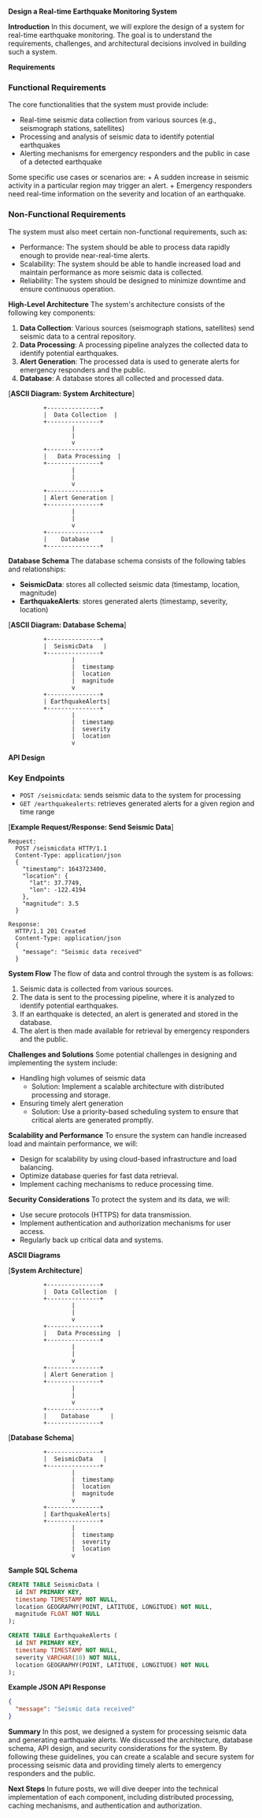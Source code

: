 **Design a Real-time Earthquake Monitoring System**

**Introduction**
In this document, we will explore the design of a system for real-time earthquake monitoring. The goal is to understand the requirements, challenges, and architectural decisions involved in building such a system.

**Requirements**
### Functional Requirements
The core functionalities that the system must provide include:

* Real-time seismic data collection from various sources (e.g., seismograph stations, satellites)
* Processing and analysis of seismic data to identify potential earthquakes
* Alerting mechanisms for emergency responders and the public in case of a detected earthquake

Some specific use cases or scenarios are:
	+ A sudden increase in seismic activity in a particular region may trigger an alert.
	+ Emergency responders need real-time information on the severity and location of an earthquake.

### Non-Functional Requirements
The system must also meet certain non-functional requirements, such as:

* Performance: The system should be able to process data rapidly enough to provide near-real-time alerts.
* Scalability: The system should be able to handle increased load and maintain performance as more seismic data is collected.
* Reliability: The system should be designed to minimize downtime and ensure continuous operation.

**High-Level Architecture**
The system's architecture consists of the following key components:

1. **Data Collection**: Various sources (seismograph stations, satellites) send seismic data to a central repository.
2. **Data Processing**: A processing pipeline analyzes the collected data to identify potential earthquakes.
3. **Alert Generation**: The processed data is used to generate alerts for emergency responders and the public.
4. **Database**: A database stores all collected and processed data.

[**ASCII Diagram: System Architecture**]
```
          +---------------+
          |  Data Collection  |
          +---------------+
                  |
                  |
                  v
          +---------------+
          |   Data Processing  |
          +---------------+
                  |
                  |
                  v
          +---------------+
          | Alert Generation |
          +---------------+
                  |
                  |
                  v
          +---------------+
          |    Database      |
          +---------------+
```

**Database Schema**
The database schema consists of the following tables and relationships:

* **SeismicData**: stores all collected seismic data (timestamp, location, magnitude)
* **EarthquakeAlerts**: stores generated alerts (timestamp, severity, location)

[**ASCII Diagram: Database Schema**]
```
          +---------------+
          |  SeismicData   |
          +---------------+
                  |
                  |  timestamp
                  |  location
                  |  magnitude
                  v
          +---------------+
          | EarthquakeAlerts|
          +---------------+
                  |
                  |  timestamp
                  |  severity
                  |  location
                  v
```

**API Design**
### Key Endpoints

* `POST /seismicdata`: sends seismic data to the system for processing
* `GET /earthquakealerts`: retrieves generated alerts for a given region and time range

[**Example Request/Response: Send Seismic Data**]
```
Request:
  POST /seismicdata HTTP/1.1
  Content-Type: application/json
  {
    "timestamp": 1643723400,
    "location": {
      "lat": 37.7749,
      "lon": -122.4194
    },
    "magnitude": 3.5
  }

Response:
  HTTP/1.1 201 Created
  Content-Type: application/json
  {
    "message": "Seismic data received"
  }
```

**System Flow**
The flow of data and control through the system is as follows:

1. Seismic data is collected from various sources.
2. The data is sent to the processing pipeline, where it is analyzed to identify potential earthquakes.
3. If an earthquake is detected, an alert is generated and stored in the database.
4. The alert is then made available for retrieval by emergency responders and the public.

**Challenges and Solutions**
Some potential challenges in designing and implementing the system include:

* Handling high volumes of seismic data
	+ Solution: Implement a scalable architecture with distributed processing and storage.
* Ensuring timely alert generation
	+ Solution: Use a priority-based scheduling system to ensure that critical alerts are generated promptly.

**Scalability and Performance**
To ensure the system can handle increased load and maintain performance, we will:

* Design for scalability by using cloud-based infrastructure and load balancing.
* Optimize database queries for fast data retrieval.
* Implement caching mechanisms to reduce processing time.

**Security Considerations**
To protect the system and its data, we will:

* Use secure protocols (HTTPS) for data transmission.
* Implement authentication and authorization mechanisms for user access.
* Regularly back up critical data and systems.

**ASCII Diagrams**

[**System Architecture**]
```
          +---------------+
          |  Data Collection  |
          +---------------+
                  |
                  |
                  v
          +---------------+
          |   Data Processing  |
          +---------------+
                  |
                  |
                  v
          +---------------+
          | Alert Generation |
          +---------------+
                  |
                  |
                  v
          +---------------+
          |    Database      |
          +---------------+
```

[**Database Schema**]
```
          +---------------+
          |  SeismicData   |
          +---------------+
                  |
                  |  timestamp
                  |  location
                  |  magnitude
                  v
          +---------------+
          | EarthquakeAlerts|
          +---------------+
                  |
                  |  timestamp
                  |  severity
                  |  location
                  v
```

**Sample SQL Schema**
```sql
CREATE TABLE SeismicData (
  id INT PRIMARY KEY,
  timestamp TIMESTAMP NOT NULL,
  location GEOGRAPHY(POINT, LATITUDE, LONGITUDE) NOT NULL,
  magnitude FLOAT NOT NULL
);

CREATE TABLE EarthquakeAlerts (
  id INT PRIMARY KEY,
  timestamp TIMESTAMP NOT NULL,
  severity VARCHAR(10) NOT NULL,
  location GEOGRAPHY(POINT, LATITUDE, LONGITUDE) NOT NULL
);
```

**Example JSON API Response**
```json
{
  "message": "Seismic data received"
}
```

**Summary**
In this post, we designed a system for processing seismic data and generating earthquake alerts. We discussed the architecture, database schema, API design, and security considerations for the system. By following these guidelines, you can create a scalable and secure system for processing seismic data and providing timely alerts to emergency responders and the public.

**Next Steps**
In future posts, we will dive deeper into the technical implementation of each component, including distributed processing, caching mechanisms, and authentication and authorization.